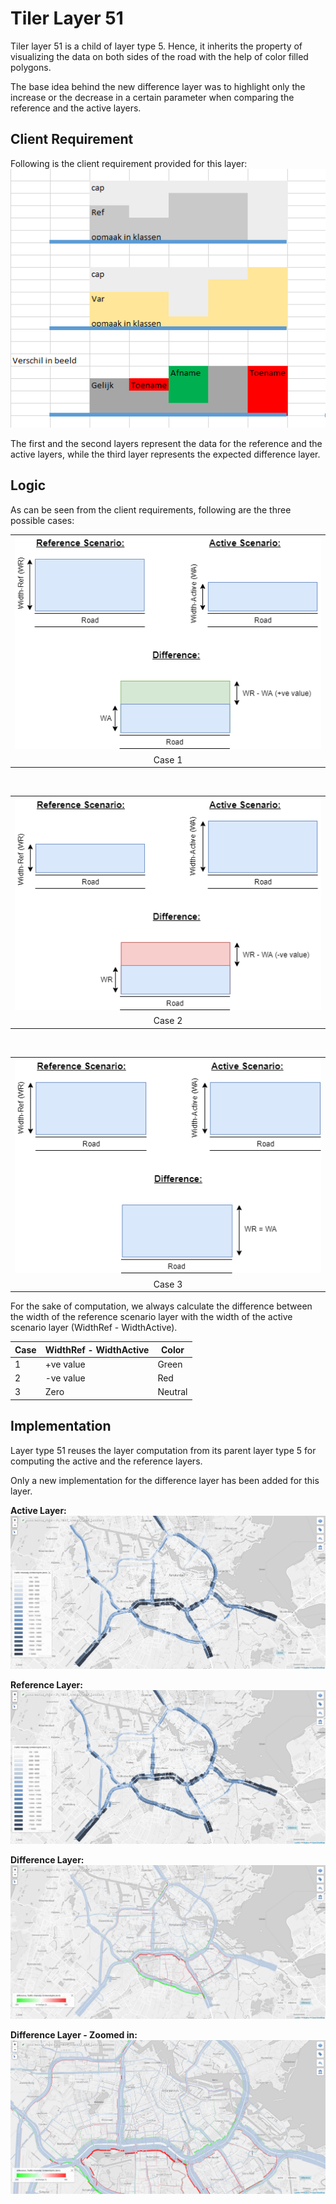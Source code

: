 # Tiler Layer 51

Tiler layer 51 is a child of layer type 5. Hence, it inherits the property of visualizing the data on both sides of the road with the help of color filled polygons.

The base idea behind the new difference layer was to highlight only the increase or the decrease in a certain parameter when comparing the reference and the active layers.

## Client Requirement

Following is the client requirement provided for this layer:
![Layer51ClientRequirement](./images/Layer51_clientRequirement.PNG) 

The first and the second layers represent the data for the reference and the active layers, while the third layer represents the expected difference layer. 

## Logic

As can be seen from the client requirements, following are the three possible cases:

<table class="temperatureViewStates">
<tr><td><img src="images/RefActiveDiff1.png" alt="Case1"/></td></tr>
<tr align="center"><td>Case 1</td></tr>
</table>

<br/>

<table class="temperatureViewStates">
<tr><td><img src="images/RefActiveDiff2.png" alt="Case1"/></td></tr>
<tr align="center"><td>Case 2</td></tr>
</table>

<br/>

<table class="temperatureViewStates">
<tr><td><img src="images/RefActiveDiff3.png" alt="Case1"/></td></tr>
<tr align="center"><td>Case 3</td></tr>
</table>

For the sake of computation, we always calculate the difference between the width of the reference scenario layer with the width of the active scenario layer (WidthRef - WidthActive).

|Case|WidthRef - WidthActive|Color|
|---|---|---|
|1|+ve value|Green|
|2|-ve value|Red|
|3|Zero|Neutral|

## Implementation

Layer type 51 reuses the layer computation from its parent layer type 5 for computing the active and the reference layers.

Only a new implementation for the difference layer has been added for this layer.

**Active Layer:**
![ActiveLayer](./images/Layer51_ActiveLayer.PNG)

**Reference Layer:**
![ReferenceLayer](./images/Layer51_RefLayer.PNG)

**Difference Layer:**
![ReferenceLayer](./images/Layer51_DiffLayer.PNG)

**Difference Layer - Zoomed in:**
![ReferenceLayer](./images/Layer51_DiffLayer_ZoomedIn.PNG)